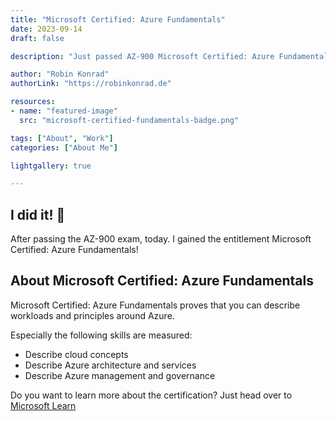 ```yaml
---
title: "Microsoft Certified: Azure Fundamentals"
date: 2023-09-14
draft: false

description: "Just passed AZ-900 Microsoft Certified: Azure Fundamentals"

author: "Robin Konrad"
authorLink: "https://robinkonrad.de"

resources:
- name: "featured-image"
  src: "microsoft-certified-fundamentals-badge.png"

tags: ["About", "Work"]
categories: ["About Me"]

lightgallery: true

---
```


## I did it! :rocket:

After passing the AZ-900 exam, today. I gained the entitlement Microsoft Certified: Azure Fundamentals!

## About Microsoft Certified: Azure Fundamentals

Microsoft Certified: Azure Fundamentals proves that you can describe workloads and principles around Azure.

Especially the following skills are measured:

- Describe cloud concepts
- Describe Azure architecture and services
- Describe Azure management and governance

Do you want to learn more about the certification? Just head over to [Microsoft Learn](https://learn.microsoft.com/en-gb/credentials/certifications/azure-fundamentals/)
